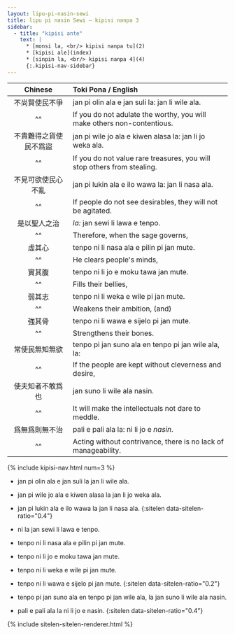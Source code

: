 ```yaml
---
layout: lipu-pi-nasin-sewi
title: lipu pi nasin Sewi — kipisi nanpa 3
sidebar:
  - title: "kipisi ante"
    text: |
      * [monsi la, <br/> kipisi nanpa tu](2)
      * [kipisi ale](index)
      * [sinpin la, <br/> kipisi nanpa 4](4)
      {:.kipisi-nav-sidebar}
---
```


| Chinese | Toki Pona / English
|:-:|:-
| 不尚賢使民不爭         | jan pi olin ala e jan suli la: jan li wile ala.
| ^^ | If you do not adulate the worthy, you will make others non-contentious.
| 不貴難得之貨使民不爲盜 | jan pi wile jo ala e kiwen alasa la: jan li jo weka ala.
| ^^ | If you do not value rare treasures, you will stop others from stealing.
| 不見可欲使民心不亂     | jan pi lukin ala e ilo wawa la: jan li nasa ala.
| ^^ | If people do not see desirables, they will not be agitated.
| 是以聖人之治           | _la:_ jan sewi li lawa e tenpo.
| ^^ | Therefore, when the sage governs,
| 虛其心                 | tenpo ni li nasa ala e pilin pi jan mute.
| ^^ | He clears people's minds,
| 實其腹                 | tenpo ni li jo e moku tawa jan mute.
| ^^ | Fills their bellies,
| 弱其志                 | tenpo ni li weka e wile pi jan mute.
| ^^ | Weakens their ambition, (and)
| 強其骨                 | tenpo ni li wawa e sijelo pi jan mute.
| ^^ | Strengthens their bones.
| 常使民無知無欲         | tenpo pi jan suno ala en tenpo pi jan wile ala, la:
| ^^ | If the people are kept without cleverness and desire,
| 使夫知者不敢爲也       | jan suno li wile ala nasin.
| ^^ | It will make the intellectuals not dare to meddle.
| 爲無爲則無不治         | pali e pali ala la: ni li jo e _nasin_.
| ^^ | Acting without contrivance, there is no lack of manageability.

{% include kipisi-nav.html num=3 %}

* jan pi olin ala e jan suli la jan li wile ala.
* jan pi wile jo ala e kiwen alasa la jan li jo weka ala.
* jan pi lukin ala e ilo wawa la jan li nasa ala.
{:sitelen data-sitelen-ratio="0.4"}

* ni la jan sewi li lawa e tenpo.
* tenpo ni li nasa ala e pilin pi jan mute.
* tenpo ni li jo e moku tawa jan mute.
* tenpo ni li weka e wile pi jan mute.
* tenpo ni li wawa e sijelo pi jan mute.
{:sitelen data-sitelen-ratio="0.2"}

* tenpo pi jan suno ala en tenpo pi jan wile ala, la jan suno li wile ala nasin.
* pali e pali ala la ni li jo e nasin.
{:sitelen data-sitelen-ratio="0.4"}

{% include sitelen-sitelen-renderer.html %}
